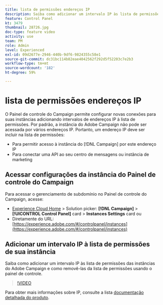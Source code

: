 ```yaml
---
title: lista de permissões endereços IP
description: Saiba como adicionar um intervalo IP às lista de permissões das instâncias do Adobe Campaign e como removê-las da lista de permissões usando o painel de controle.
feature: Control Panel
kt: 3479
thumbnail: 28726.jpg
doc-type: feature video
activity: use
team: PM
role: Admin
level: Experienced
exl-id: 09d2677e-2946-440b-9df6-9824355c58e1
source-git-commit: dc31bc114b82eae4042562f292d5f52203c7e2b3
workflow-type: tm+mt
source-wordcount: '182'
ht-degree: 59%

---
```


# lista de permissões endereços IP

O Painel de controle do Campaign permite configurar novas conexões para suas instâncias adicionando intervalos de endereços IP à lista de permissões. Por padrão, a instância do Adobe Campaign não pode ser acessada por vários endereços IP. Portanto, um endereço IP deve ser incluir na lista de permissões:

* Para permitir acesso à instância do [!DNL Campaign] por este endereço IP
* Para conectar uma API ao seu centro de mensagens ou instância de marketing

## Acessar configurações da instância do Painel de controle do Campaign

Para acessar o gerenciamento de subdomínio no Painel de controle do Campaign, acesse:

* [Experience Cloud Home](https://experience.adobe.com/#/home) > Solution picker: **[!DNL Campaign]** > **[!UICONTROL Control Panel]** card > **Instances Settings** card
ou
* Diretamente do URL: [https://experience.adobe.com/#/controlpanel/instances](https://experience.adobe.com/#/controlpanel/instances)

## Adicionar um intervalo IP à lista de permissões de sua instância

Saiba como adicionar um intervalo IP às lista de permissões das instâncias do Adobe Campaign e como removê-las da lista de permissões usando o painel de controle.

>[!VIDEO](https://video.tv.adobe.com/v/28726?quality=12)

Para obter mais informações sobre IP, consulte a lista [documentação detalhada do produto](https://experienceleague.adobe.com/docs/control-panel/using/sftp-management/ip-range-allow-listing.html?lang=pt-BR).

